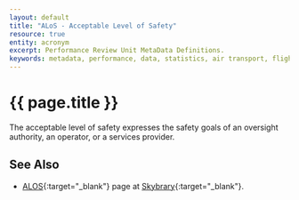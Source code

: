 ```yaml
---
layout: default
title: "ALoS - Acceptable Level of Safety"
resource: true
entity: acronym
excerpt: Performance Review Unit MetaData Definitions.
keywords: metadata, performance, data, statistics, air transport, flights, europe, delay, safety
---
```

# {{ page.title }}

The acceptable level of safety expresses the safety goals of an oversight authority,
an operator, or a services provider.

## See Also

* [ALOS][alos]{:target="_blank"} page at [Skybrary][sb]{:target="_blank"}.

[alos]: <http://www.skybrary.aero/index.php/Acceptable_Level_of_Safety> "Acceptable Level of Safety"
[sb]: <http://www.skybrary.aero> "SKYbrary"